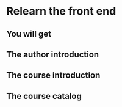 #  Relearn the front end


## You will get 


## The author introduction

## The course introduction

## The course catalog


